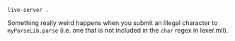 ```
live-server .
```

Something really weird happens when you submit an illegal character to `myParseLib.parse` (i.e. one that is not included in the `char` regex in lexer.mll).
